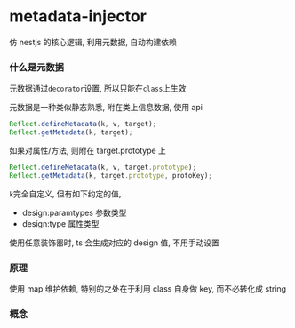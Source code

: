 metadata-injector
=================================

仿 nestjs 的核心逻辑, 利用元数据, 自动构建依赖

### 什么是元数据

元数据通过`decorator`设置, 所以只能在`class`上生效

元数据是一种类似静态熟悉, 附在类上信息数据, 使用 api

```js
Reflect.defineMetadata(k, v, target);
Reflect.getMetadata(k, target);
```

如果对属性/方法, 则附在 target.prototype 上
```js
Reflect.defineMetadata(k, v, target.prototype);
Reflect.getMetadata(k, target.prototype, protoKey);
```

`k`完全自定义, 但有如下约定的值,
- design:paramtypes 参数类型
- design:type 属性类型

使用任意装饰器时, ts 会生成对应的 design 值, 不用手动设置

### 原理
使用 map 维护依赖, 特别的之处在于利用 class 自身做 key, 而不必转化成 string

### 概念
